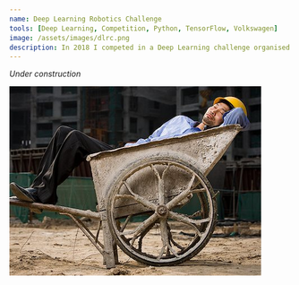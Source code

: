 ```yaml
---
name: Deep Learning Robotics Challenge
tools: [Deep Learning, Competition, Python, TensorFlow, Volkswagen]
image: /assets/images/dlrc.png
description: In 2018 I competed in a Deep Learning challenge organised by the Volkswagen Data Lab.
---
```

*Under construction*

<img style="float: left;" src="/assets/images/wip.jpg">  

